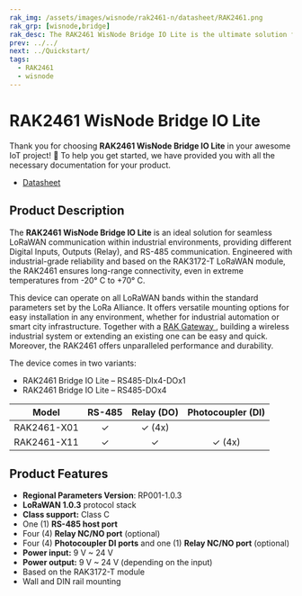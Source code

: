 ```yaml
---
rak_img: /assets/images/wisnode/rak2461-n/datasheet/RAK2461.png
rak_grp: [wisnode,bridge]
rak_desc: The RAK2461 WisNode Bridge IO Lite is the ultimate solution for seamless LoRaWAN communication in industrial environments. It has industrial-grade reliability and is based on the RAK3172-T LoRaWAN module, ensuring long-range connectivity even in harsh temperature conditions.
prev: ../../
next: ../Quickstart/
tags:
  - RAK2461
  - wisnode
---
```


# RAK2461 WisNode Bridge IO Lite

Thank you for choosing **RAK2461 WisNode Bridge IO Lite** in your awesome IoT project! 🎉 To help you get started, we have provided you with all the necessary documentation for your product.


* <a href="../Datasheet/" target="_blank">Datasheet</a>


## Product Description

The **RAK2461 WisNode Bridge IO Lite** is an ideal solution for seamless LoRaWAN communication within industrial environments, providing different Digital Inputs, Outputs (Relay), and RS-485 communication. Engineered with industrial-grade reliability and based on the RAK3172-T LoRaWAN module, the RAK2461 ensures long-range connectivity, even in extreme temperatures from -20°&nbsp;C to +70°&nbsp;C.

This device can operate on all LoRaWAN bands within the standard parameters set by the LoRa Alliance. It offers versatile mounting options for easy installation in any environment, whether for industrial automation or smart city infrastructure. Together with a <a href="https://docs.rakwireless.com/Product-Categories/WisGate/" target="_blank"> RAK Gateway </a>, building a wireless industrial system or extending an existing one can be easy and quick. Moreover, the RAK2461 offers unparalleled performance and durability.

The device comes in two variants:

- RAK2461 Bridge IO Lite – RS485-DIx4-DOx1
- RAK2461 Bridge IO Lite – RS485-DOx4

| Model       | RS-485 | Relay (DO) | Photocoupler (DI) |
| ----------- | :----: | :--------: | :---------------: |
| RAK2461-X01 | ✓      | ✓ (4x)     |                   |
| RAK2461-X11 | ✓      | ✓          | ✓ (4x)            |



## Product Features

- **Regional Parameters Version**: RP001-1.0.3
- **LoRaWAN 1.0.3** protocol stack
- **Class support:** Class C
- One (1) **RS-485 host port**
- Four (4) **Relay NC/NO port** (optional)
- Four (4) **Photocoupler DI ports** and one (1) **Relay NC/NO port** (optional)
- **Power input:** 9&nbsp;V ~ 24&nbsp;V
- **Power output:** 9&nbsp;V ~ 24&nbsp;V (depending on the input)
- Based on the RAK3172-T module
- Wall and DIN rail mounting
